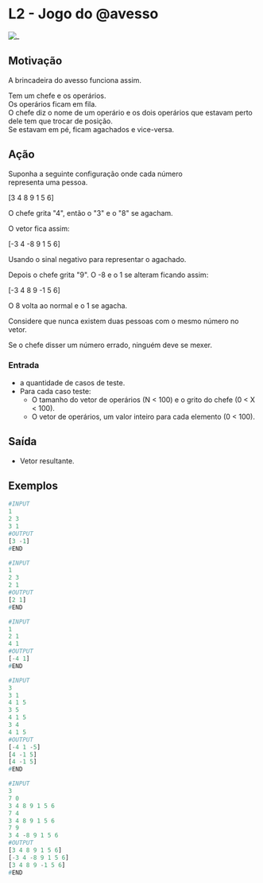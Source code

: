 # L2 - Jogo do @avesso

![_](https://raw.githubusercontent.com/qxcodefup/arcade/master/base/avesso/cover.jpg)

## Motivação

A brincadeira do avesso funciona assim.

Tem um chefe e os operários.  
Os operários ficam em fila.  
O chefe diz o nome de um operário e os dois operários que estavam perto dele tem que trocar de posição.  
Se estavam em pé, ficam agachados e vice-versa.

## Ação

Suponha a seguinte configuração onde cada número  
representa uma pessoa.

\[3 4 8 9 1 5 6\]

O chefe grita "4", então o "3" e o "8" se agacham.  

O vetor fica assim:  

\[-3 4 -8 9 1 5 6\]  

Usando o sinal negativo para representar o agachado.

Depois o chefe grita "9". O -8 e o 1 se alteram ficando assim:

\[-3 4 8 9 -1 5 6\]  

O 8 volta ao normal e o 1 se agacha.

Considere que nunca existem duas pessoas com o mesmo número no vetor.

Se o chefe disser um número errado, ninguém deve se mexer.

### Entrada

- a quantidade de casos de teste.
- Para cada caso teste:  
  - O tamanho do vetor de operários (N < 100) e o grito do chefe (0 < X < 100).  
  - O vetor de operários, um valor inteiro para cada elemento  (0 < 100).

## Saída

- Vetor resultante.  

## Exemplos

``` py
#INPUT
1
2 3
3 1
#OUTPUT
[3 -1]
#END
```

```py
#INPUT
1
2 3
2 1
#OUTPUT
[2 1]
#END
```

```py
#INPUT
1
2 1
4 1
#OUTPUT
[-4 1]
#END
```

```py
#INPUT
3
3 1
4 1 5
3 5
4 1 5
3 4
4 1 5
#OUTPUT
[-4 1 -5]
[4 -1 5]
[4 -1 5]
#END
```

```py
#INPUT
3
7 0
3 4 8 9 1 5 6
7 4
3 4 8 9 1 5 6
7 9
3 4 -8 9 1 5 6
#OUTPUT
[3 4 8 9 1 5 6]
[-3 4 -8 9 1 5 6]
[3 4 8 9 -1 5 6]
#END
```
